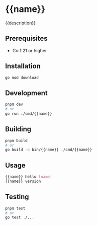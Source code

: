 # {{name}}

{{description}}

## Prerequisites

- Go 1.21 or higher

## Installation

```bash
go mod download
```

## Development

```bash
pnpm dev
# or
go run ./cmd/{{name}}
```

## Building

```bash
pnpm build
# or
go build -o bin/{{name}} ./cmd/{{name}}
```

## Usage

```bash
{{name}} hello [name]
{{name}} version
```

## Testing

```bash
pnpm test
# or
go test ./...
```
